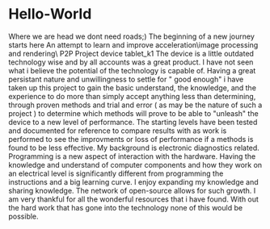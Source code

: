 # Hello-World
Where we are head we dont need roads;)
The beginning of a new journey starts here 
An attempt to learn and improve acceleration\image processing and rendering\ P2P
Project device tablet_k1
The device is a little outdated technology wise and by all accounts was a great product. I have not seen what i believe the potential of the technology is capable of. Having a great persistant nature and unwillingness to settle for " good enough" i have taken up this project to gain the basic understand, the knowledge, and the experience to do more than simply accept anything less than determining, through proven methods and trial and error ( as may be the nature of such a project ) to determine which methods will prove to be able to "unleash" the device to a new level of performance.
 The starting levels have been tested and documented for reference to compare results with as work is performed to see the improvments or loss of performance if a methods is found to be less effective. 
 My background is electronic diagnostics related. Programming is a new aspect of interaction with the hardware. Having the knowledge and understand of computer components and how they work on an electrical level is significantly different from programming the instructions and a big learning curve. I enjoy expanding my knowledge and sharing knowledge. The network of open-source allows for such growth. I am very thankful for all the wonderful resources that i have found. With out the hard work that has gone into the technology none of this would be possible.
